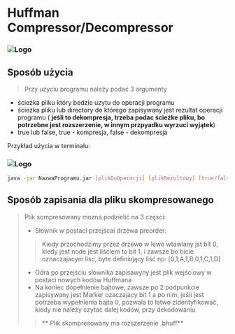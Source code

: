 # Huffman Compressor/Decompressor

### ![Logo](PicturesOfCode/DrzewoKatalogoweProjektu.png)

## Sposób użycia
>Przy uzyciu programu należy podać 3 argumenty 
* ścieżka pliku który bedzie uzytu do operacji programu
* ścieżka pliku lub directory do którego zapisywany jest rezultat operacji programu ( __jeśli to dekompresja, trzeba podac ścieżke pliku, bo potrzebne jest rozszerzenie, w innym przpyadku wyrzuci wyjątek__)
* true lub false, true - kompresja, false - dekompresja


Przykład użycia w terminalu:

### ![Logo](PicturesOfCode/Przyklad.png)
```bash
java -jar NazwaProgramu.jar [plikDoOperacji] [plikRezultowy] [true/false] (w zaleznosci czy kompresja czy dekompresja)
```
## Sposób zapisania dla pliku skompresowanego

>Plik sompresowany mozna podzielić na 3 częsci:
> * Słownik w postaci przejścai drzewa preorder:
> > Kiedy przochodzimy przez drzewo w lewo wtawiany jst bit 0, kiedy jest node jest liściem to bit 1, i zawsze bo bicie oznaczajacym lisc, byte definiujący liść np: [0,1,A,1,B,0,1,C,1,D]
> * Odra po przejściu słownika zapisawyny jest plik wejściowy w postaci nowych kodów Huffmana
> * Na koniec dopełnienie bajtowe, zawsze po 2 podpunkcie zapisywany jest Marker ozaczajacy bit 1 a po nim, jeśli jest potrzeba wypełnienia bajta 0, pozwala to łatwo zidentyfikować, kiedy nie należy czytać dalej kodów, przy dekodowaniu
> >** Plik skompresowany ma rozszerzenie .bhuff**
